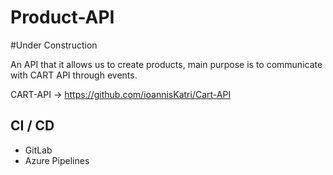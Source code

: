 # Product-API

#Under Construction

An API that it allows us to create products, main purpose is to communicate with CART API through events.

CART-API -> https://github.com/ioannisKatri/Cart-API

## CI / CD

- GitLab
- Azure Pipelines



